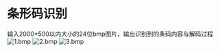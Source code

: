 # 条形码识别

输入2000*500以内大小的24位bmp图片，输出识别到的条码内容与解码过程
![1.bmp](https://user-images.githubusercontent.com/99072975/205648644-8afb0d66-8903-49c0-8a9c-824ef0b9e9bf.png)
![2.bmp](https://user-images.githubusercontent.com/99072975/205648657-e96093fa-e6af-428f-af20-03b795e3c481.png)
![3.bmp](https://user-images.githubusercontent.com/99072975/205648832-92928c87-c791-4e77-a762-bfaec9013c68.png)
